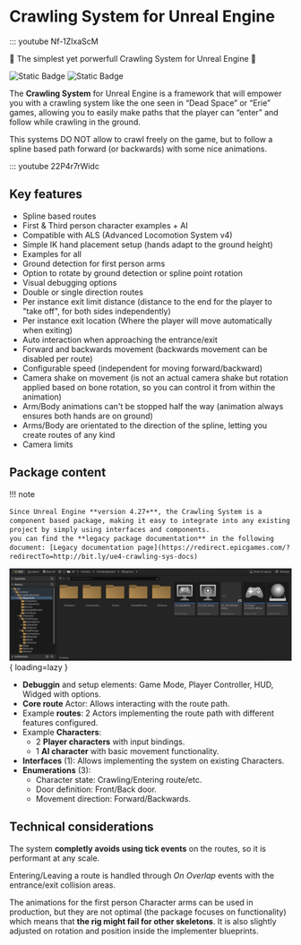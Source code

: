 # Crawling System for Unreal Engine

::: youtube Nf-1ZlxaScM

🎉 The simplest yet porwerfull Crawling System for Unreal Engine 🎉

![Static Badge](https://img.shields.io/badge/Engine_version-4.23%2B%2C_5.0%2B-brightblue?style=for-the-badge&logo=unrealengine&color=lightblue)
![Static Badge](https://img.shields.io/badge/Copies_sold-100%2B-brightblue?style=for-the-badge&color=brightgreen)



The **Crawling System** for Unreal Engine is a framework that will empower you with a crawling system like the one seen in “Dead Space” or “Erie” games, allowing you to easily make paths that the player can “enter” and follow while crawling in the ground.  

This systems DO NOT allow to crawl freely on the game, but to follow a spline based path forward (or backwards) with some nice animations.

::: youtube 22P4r7rWidc



## Key features
- Spline based routes
- First & Third person character examples + AI
- Compatible with ALS (Advanced Locomotion System v4)
- Simple IK hand placement setup (hands adapt to the ground height)
- Examples for all
- Ground detection for first person arms
- Option to rotate by ground detection or spline point rotation
- Visual debugging options
- Double or single direction routes
- Per instance exit limit distance (distance to the end for the player to "take off", for both sides independently)
- Per instance exit location (Where the player will move automatically when exiting)
- Auto interaction when approaching the entrance/exit
- Forward and backwards movement (backwards movement can be disabled per route)
- Configurable speed (independent for moving forward/backward)
- Camera shake on movement (is not an actual camera shake but rotation applied based on bone rotation, so you can control it from within the animation)
- Arm/Body animations can't be stopped half the way (animation always ensures both hands are on ground)
- Arms/Body are orientated to the direction of the spline, letting you create routes of any kind
- Camera limits

## Package content

!!! note

    Since Unreal Engine **version 4.27+**, the Crawling System is a component based package, making it easy to integrate into any existing project by simply using interfaces and components.
    you can find the **legacy package documentation** in the following document: [Legacy documentation page](https://redirect.epicgames.com/?redirectTo=http://bit.ly/ue4-crawling-sys-docs)



![Package content](./images/cs-package-content.jpg){ loading=lazy }

* **Debuggin** and setup elements: Game Mode, Player Controller, HUD, Widged with options.
* **Core route** Actor: Allows interacting with the route path.
* Example **routes**: 2 Actors implementing the route path with different features configured.
* Example **Characters**: 
    * 2 **Player characters** with input bindings.
    * 1 **AI character** with basic movement functionality.
* **Interfaces** (1): Allows implementing the system on existing Characters.
* **Enumerations** (3):
    * Character state: Crawling/Entering route/etc.
    * Door definition: Front/Back door.
    * Movement direction: Forward/Backwards.



## Technical considerations

The system **completly avoids using tick events** on the routes, so it is performant at any scale.

Entering/Leaving a route is handled through *On Overlap* events with the entrance/exit collision areas.

The animations for the first person Character arms can be used in production, but they are not optimal (the package focuses on functionality) which means that **the rig might fail for other skeletons**. It is also slightly adjusted on rotation and position inside the implementer blueprints.
